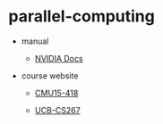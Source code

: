 # parallel-computing

- manual

	-   [NVIDIA Docs](https://docs.nvidia.com/cuda/index.html)

- course website

	-  [CMU15-418](https://gfxcourses.stanford.edu/cs149/fall21)

	- [UCB-CS267](https://sites.google.com/lbl.gov/cs267-spr2022?pli=1)

		 

		

